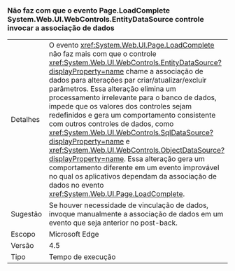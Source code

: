 ### <a name="pageloadcomplete-event-no-longer-causes-systemwebuiwebcontrolsentitydatasource-control-to-invoke-data-binding"></a>Não faz com que o evento Page.LoadComplete System.Web.UI.WebControls.EntityDataSource controle invocar a associação de dados

|   |   |
|---|---|
|Detalhes|O evento <xref:System.Web.UI.Page.LoadComplete> não faz mais com que o controle <xref:System.Web.UI.WebControls.EntityDataSource?displayProperty=name> chame a associação de dados para alterações par criar/atualizar/excluir parâmetros. Essa alteração elimina um processamento irrelevante para o banco de dados, impede que os valores dos controles sejam redefinidos e gera um comportamento consistente com outros controles de dados, como <xref:System.Web.UI.WebControls.SqlDataSource?displayProperty=name> e <xref:System.Web.UI.WebControls.ObjectDataSource?displayProperty=name>. Essa alteração gera um comportamento diferente em um evento improvável no qual os aplicativos dependam da associação de dados no evento <xref:System.Web.UI.Page.LoadComplete>.|
|Sugestão|Se houver necessidade de vinculação de dados, invoque manualmente a associação de dados em um evento que seja anterior no post-back.|
|Escopo|Microsoft Edge|
|Versão|4.5|
|Tipo|Tempo de execução|

